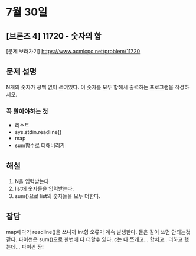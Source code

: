 # 7월 30일

## [브론즈 4] 11720 - 숫자의 합

[문제 보러가기]
https://www.acmicpc.net/problem/11720

## 문제 설명

N개의 숫자가 공백 없이 쓰여있다. 이 숫자를 모두 합해서 출력하는 프로그램을 작성하시오.

### 꼭 알아야하는 것

-   리스트
-   sys.stdin.readline()
-   map
-   sum함수로 더해버리기

## 해설

1.  N을 입력받는다
2.  list에 숫자들을 입력받는다.
3.  sum()으로 list의 숫자들을 모두 더한다.

## 잡담
map에다가 readline()을 쓰니까 int형 오류가 계속 발생한다.
둘은 같이 쓰면 안되는것 같다.
파이썬은 sum()으로 한번에 다 더할수 있다.
c는 다 쪼개고... 합치고.. 더하고 했는데... 파이썬 쨩!